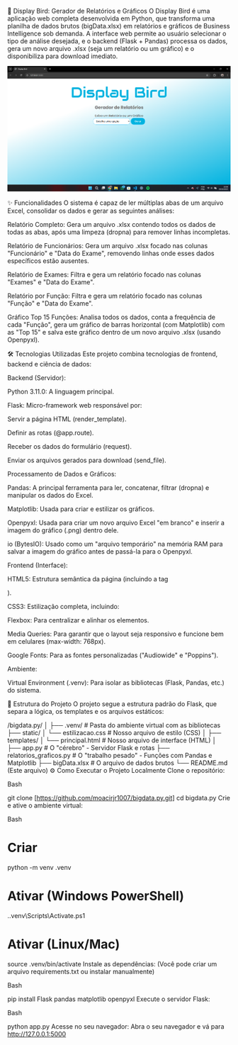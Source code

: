 🚀 Display Bird: Gerador de Relatórios e Gráficos
O Display Bird é uma aplicação web completa desenvolvida em Python, que transforma uma planilha de dados brutos (bigData.xlsx) em relatórios e gráficos de Business Intelligence sob demanda. A interface web permite ao usuário selecionar o tipo de análise desejada, e o backend (Flask + Pandas) processa os dados, gera um novo arquivo .xlsx (seja um relatório ou um gráfico) e o disponibiliza para download imediato.

![Tela Principal do Display Bird](./img/Bdiplay.png)

✨ Funcionalidades
O sistema é capaz de ler múltiplas abas de um arquivo Excel, consolidar os dados e gerar as seguintes análises:

Relatório Completo: Gera um arquivo .xlsx contendo todos os dados de todas as abas, após uma limpeza (dropna) para remover linhas incompletas.

Relatório de Funcionários: Gera um arquivo .xlsx focado nas colunas "Funcionário" e "Data do Exame", removendo linhas onde esses dados específicos estão ausentes.

Relatório de Exames: Filtra e gera um relatório focado nas colunas "Exames" e "Data do Exame".

Relatório por Função: Filtra e gera um relatório focado nas colunas "Função" e "Data do Exame".

Gráfico Top 15 Funções: Analisa todos os dados, conta a frequência de cada "Função", gera um gráfico de barras horizontal (com Matplotlib) com as "Top 15" e salva este gráfico dentro de um novo arquivo .xlsx (usando Openpyxl).

🛠️ Tecnologias Utilizadas
Este projeto combina tecnologias de frontend, backend e ciência de dados:

Backend (Servidor):

Python 3.11.0: A linguagem principal.

Flask: Micro-framework web responsável por:

Servir a página HTML (render_template).

Definir as rotas (@app.route).

Receber os dados do formulário (request).

Enviar os arquivos gerados para download (send_file).

Processamento de Dados e Gráficos:

Pandas: A principal ferramenta para ler, concatenar, filtrar (dropna) e manipular os dados do Excel.

Matplotlib: Usada para criar e estilizar os gráficos.

Openpyxl: Usada para criar um novo arquivo Excel "em branco" e inserir a imagem do gráfico (.png) dentro dele.

io (BytesIO): Usado como um "arquivo temporário" na memória RAM para salvar a imagem do gráfico antes de passá-la para o Openpyxl.

Frontend (Interface):

HTML5: Estrutura semântica da página (incluindo a tag <form>).

CSS3: Estilização completa, incluindo:

Flexbox: Para centralizar e alinhar os elementos.

Media Queries: Para garantir que o layout seja responsivo e funcione bem em celulares (max-width: 768px).

Google Fonts: Para as fontes personalizadas ("Audiowide" e "Poppins").

Ambiente:

Virtual Environment (.venv): Para isolar as bibliotecas (Flask, Pandas, etc.) do sistema.

📁 Estrutura do Projeto
O projeto segue a estrutura padrão do Flask, que separa a lógica, os templates e os arquivos estáticos:

/bigdata.py/
│
├── .venv/                   # Pasta do ambiente virtual com as bibliotecas
├── static/
│   └── estilizacao.css      # Nosso arquivo de estilo (CSS)
│
├── templates/
│   └── principal.html       # Nosso arquivo de interface (HTML)
│
├── app.py                   # O "cérebro" - Servidor Flask e rotas
├── relatorios_graficos.py   # O "trabalho pesado" - Funções com Pandas e Matplotlib
├── bigData.xlsx             # O arquivo de dados brutos
└── README.md                (Este arquivo)
⚙️ Como Executar o Projeto Localmente
Clone o repositório:

Bash

git clone [https://github.com/moacirjr1007/bigdata.py.git]
cd bigdata.py
Crie e ative o ambiente virtual:

Bash

# Criar
python -m venv .venv

# Ativar (Windows PowerShell)
.\.venv\Scripts\Activate.ps1

# Ativar (Linux/Mac)
source .venv/bin/activate
Instale as dependências: (Você pode criar um arquivo requirements.txt ou instalar manualmente)

Bash

pip install Flask pandas matplotlib openpyxl
Execute o servidor Flask:

Bash

python app.py
Acesse no seu navegador: Abra o seu navegador e vá para http://127.0.0.1:5000